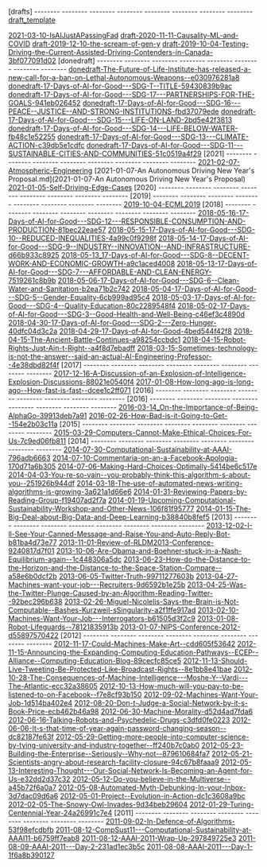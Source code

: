 [drafts] -------- -------- -------- -------- -------- -------- -------- --------
[draft_template](draft_template)

[2021-03-10-IsAIJustAPassingFad](2021-03-10-IsAIJustAPassingFad)
[draft-2020-11-11-Causality-ML-and-COVID](draft-2020-11-11-Causality-ML-and-COVID)
[draft-2019-12-10-the-scream-of-gen-y](draft-2019-12-10-the-scream-of-gen-y)
[draft-2019-10-04-Testing-Driving-the-Current-Assisted-Driving-Contenders-in-Canada-3bf077091d02](draft-2019-10-04-Testing-Driving-the-Current-Assisted-Driving-Contenders-in-Canada-3bf077091d02)
[donedraft] -------- -------- -------- -------- -------- -------- -------- --------
[donedraft-The-Future-of-Life-Institute-has-released-a-new-call-for-a-ban-on-Lethal-Autonomous-Weapons--e030976281a8](donedraft-The-Future-of-Life-Institute-has-released-a-new-call-for-a-ban-on-Lethal-Autonomous-Weapons--e030976281a8)
[donedraft-17-Days-of-AI-for-Good---SDG-T--TITLE-59430839b9ac](donedraft-17-Days-of-AI-for-Good---SDG-T--TITLE-59430839b9ac)
[donedraft-17-Days-of-AI-for-Good---SDG-17---PARTNERSHIPS-FOR-THE-GOALS-941eb026452](donedraft-17-Days-of-AI-for-Good---SDG-17---PARTNERSHIPS-FOR-THE-GOALS-941eb026452)
[donedraft-17-Days-of-AI-for-Good---SDG-16---PEACE--JUSTICE--AND-STRONG-INSTITUTIONS-fbd37079ede](donedraft-17-Days-of-AI-for-Good---SDG-16---PEACE--JUSTICE--AND-STRONG-INSTITUTIONS-fbd37079ede)
[donedraft-17-Days-of-AI-for-Good---SDG-15---LIFE-ON-LAND-2bd5e42f3813](donedraft-17-Days-of-AI-for-Good---SDG-15---LIFE-ON-LAND-2bd5e42f3813)
[donedraft-17-Days-of-AI-for-Good---SDG-14---LIFE-BELOW-WATER-fb48c1e52255](donedraft-17-Days-of-AI-for-Good---SDG-14---LIFE-BELOW-WATER-fb48c1e52255)
[donedraft-17-Days-of-AI-for-Good---SDG-13---CLIMATE-ACTION-c39db5e1cdfc](donedraft-17-Days-of-AI-for-Good---SDG-13---CLIMATE-ACTION-c39db5e1cdfc)
[donedraft-17-Days-of-AI-for-Good---SDG-11---SUSTAINABLE-CITIES-AND-COMMUNITIES-51c0519a4f29](donedraft-17-Days-of-AI-for-Good---SDG-11---SUSTAINABLE-CITIES-AND-COMMUNITIES-51c0519a4f29)
[2021] -------- -------- -------- -------- -------- -------- -------- --------
[2021-02-07-Atmospheric-Engineering](2021-02-07-Atmospheric-Engineering)
[2021-01-07-An Autonomous Driving New Year's Proposal.md](2021-01-07-An Autonomous Driving New Year's Proposal)
[2021-01-05-Self-Driving-Edge-Cases](2021-01-05-Self-Driving-Edge-Cases)
[2020] -------- -------- -------- -------- -------- -------- -------- --------
[2019] -------- -------- -------- -------- -------- -------- -------- --------
[2019-10-04-ECML2019](2019-10-04-ECML2019)
[2018] -------- -------- -------- -------- -------- -------- -------- --------
[2018-05-16-17-Days-of-AI-for-Good---SDG-12---RESPONSIBLE-CONSUMPTION-AND-PRODUCTION-81bec22eae57](2018-05-16-17-Days-of-AI-for-Good---SDG-12---RESPONSIBLE-CONSUMPTION-AND-PRODUCTION-81bec22eae57)
[2018-05-15-17-Days-of-AI-for-Good---SDG-10--REDUCED-INEQUALITIES-4a99c0f9298f](2018-05-15-17-Days-of-AI-for-Good---SDG-10--REDUCED-INEQUALITIES-4a99c0f9298f)
[2018-05-14-17-Days-of-AI-for-Good---SDG-9--INDUSTRY--INNOVATION--AND-INFRASTRUCTURE-d66b933c8925](2018-05-14-17-Days-of-AI-for-Good---SDG-9--INDUSTRY--INNOVATION--AND-INFRASTRUCTURE-d66b933c8925)
[2018-05-13_17-Days-of-AI-for-Good---SDG-8--DECENT-WORK-AND-ECONOMIC-GROWTH-a9c1aced4008](2018-05-13_17-Days-of-AI-for-Good---SDG-8--DECENT-WORK-AND-ECONOMIC-GROWTH-a9c1aced4008)
[2018-05-13-17-Days-of-AI-for-Good---SDG-7---AFFORDABLE-AND-CLEAN-ENERGY-7519261c8b9b](2018-05-13-17-Days-of-AI-for-Good---SDG-7---AFFORDABLE-AND-CLEAN-ENERGY-7519261c8b9b)
[2018-05-06-17-Days-of-AI-for-Good---SDG-6--Clean-Water-and-Sanitation-b2ea71b2c742](2018-05-06-17-Days-of-AI-for-Good---SDG-6--Clean-Water-and-Sanitation-b2ea71b2c742)
[2018-05-04-17-Days-of-AI-for-Good---SDG-5--Gender-Equality-6cb999ad95c4](2018-05-04-17-Days-of-AI-for-Good---SDG-5--Gender-Equality-6cb999ad95c4)
[2018-05-03-17-Days-of-AI-for-Good---SDG-4--Quality-Education-80c2289548f4](2018-05-03-17-Days-of-AI-for-Good---SDG-4--Quality-Education-80c2289548f4)
[2018-05-02-17-Days-of-AI-for-Good---SDG-3--Good-Health-and-Well-Being-c46ef3c4890d](2018-05-02-17-Days-of-AI-for-Good---SDG-3--Good-Health-and-Well-Being-c46ef3c4890d)
[2018-04-30-17-Days-of-AI-for-Good---SDG-2---Zero-Hunger-40dfc04d3c2a](2018-04-30-17-Days-of-AI-for-Good---SDG-2---Zero-Hunger-40dfc04d3c2a)
[2018-04-29-17-Days-of-AI-for-Good-4bed544f42f8](2018-04-29-17-Days-of-AI-for-Good-4bed544f42f8)
[2018-04-15-The-Ancient-Battle-Continues-a98254ccbdc1](2018-04-15-The-Ancient-Battle-Continues-a98254ccbdc1)
[2018-04-15-Robot-Rights-Just-Ain-t-Right--a4f8d7ebadff](2018-04-15-Robot-Rights-Just-Ain-t-Right--a4f8d7ebadff)
[2018-03-15-Sometimes-technology-is-not-the-answer--said-an-actual-AI-Engineering-Professor--4e38dbd82f4f](2018-03-15-Sometimes-technology-is-not-the-answer--said-an-actual-AI-Engineering-Professor--4e38dbd82f4f)
[2017] -------- -------- -------- -------- -------- -------- -------- --------
[2017-12-16-A-Discussion-of-an-Explosion-of-Intelligence-Explosion-Discussions-88021e0540f4](2017-12-16-A-Discussion-of-an-Explosion-of-Intelligence-Explosion-Discussions-88021e0540f4)
[2017-01-08-How-long-ago-is-long-ago--How-fast-is-fast--dcee1c2ff071](2017-01-08-How-long-ago-is-long-ago--How-fast-is-fast--dcee1c2ff071)
[2016] -------- -------- -------- -------- -------- -------- -------- --------
[2016] -------- -------- -------- -------- -------- -------- -------- --------
[2016-03-14_On-the-Importance-of-Being-AlphaGo-39913deb7a91](2016-03-14_On-the-Importance-of-Being-AlphaGo-39913deb7a91)
[2016-02-26-How-Bad-is-it-Going-to-Get--154e2b03c11a](2016-02-26-How-Bad-is-it-Going-to-Get--154e2b03c11a)
[2015] -------- -------- -------- -------- -------- -------- -------- --------
[2015-03-29-Computers-Cannot-Make-Ethical-Choices-For-Us-7c9ed06fb811](2015-03-29-Computers-Cannot-Make-Ethical-Choices-For-Us-7c9ed06fb811)
[2014] -------- -------- -------- -------- -------- -------- -------- --------
[2014-07-30-Computational-Sustainability-at-AAAI-796adb6663](2014-07-30-Computational-Sustainability-at-AAAI-796adb6663)
[2014-07-10-Commentaria-on-an-a-Facebook-Apologia-170d71a6b305](2014-07-10-Commentaria-on-an-a-Facebook-Apologia-170d71a6b305)
[2014-07-06-Making-Hard-Choices-Optimally-5414be6c517e](2014-07-06-Making-Hard-Choices-Optimally-5414be6c517e)
[2014-04-03-You-re-so-vain--you-probably-think-this-algorithm-s-about-you--251926b944df](2014-04-03-You-re-so-vain--you-probably-think-this-algorithm-s-about-you--251926b944df)
[2014-03-18-The-use-of-automated-news-writing-algorithms-is-growing-3a621a1d66e6](2014-03-18-The-use-of-automated-news-writing-algorithms-is-growing-3a621a1d66e6)
[2014-01-31-Reviewing-Papers-by-Reading-Group-f19407ad2f7a](2014-01-31-Reviewing-Papers-by-Reading-Group-f19407ad2f7a)
[2014-01-19-Upcoming-Computational-Sustainability-Workshop-and-Other-News-106f81f95777](2014-01-19-Upcoming-Computational-Sustainability-Workshop-and-Other-News-106f81f95777)
[2014-01-15-The-Big-Deal-about-Big-Data-and-Deep-Learning-b38840b8fef5](2014-01-15-The-Big-Deal-about-Big-Data-and-Deep-Learning-b38840b8fef5)
[2013] -------- -------- -------- -------- -------- -------- -------- --------
[2013-12-02-I-ll-See-Your-Canned-Message-and-Raise-You-and-Auto-Reply-Bot-b81ba4d73e77](2013-12-02-I-ll-See-Your-Canned-Message-and-Raise-You-and-Auto-Reply-Bot-b81ba4d73e77)
[2013-11-01-Review-of-RLDM2013-Conference-9240817d7f01](2013-11-01-Review-of-RLDM2013-Conference-9240817d7f01)
[2013-10-06-Are-Obama-and-Boehner-stuck-in-a-Nash-Equilibrium-again--1c448306a5dc](2013-10-06-Are-Obama-and-Boehner-stuck-in-a-Nash-Equilibrium-again--1c448306a5dc)
[2013-06-23-How-do-the-Distance-to-the-Horizon-and-the-Distance-to-the-Space-Station-Compare--a58e6b0dcf2b](2013-06-23-How-do-the-Distance-to-the-Horizon-and-the-Distance-to-the-Space-Station-Compare--a58e6b0dcf2b)
[2013-06-05-Twitter-Truth-99711277603b](2013-06-05-Twitter-Truth-99711277603b)
[2013-04-27-Machines-want-your-job---Recruiters-9d6592b1e25b](2013-04-27-Machines-want-your-job---Recruiters-9d6592b1e25b)
[2013-04-25-Was-the-Twitter-Plunge-Caused-by-an-Algorithm-Reading-Twitter--92bec296b638](2013-04-25-Was-the-Twitter-Plunge-Caused-by-an-Algorithm-Reading-Twitter--92bec296b638)
[2013-02-26-Miguel-Nicolelis-Says-the-Brain-is-Not-Computable--Bashes-Kurzweil-sSingularity-a2f1ffe917ad](2013-02-26-Miguel-Nicolelis-Says-the-Brain-is-Not-Computable--Bashes-Kurzweil-sSingularity-a2f1ffe917ad)
[2013-02-10-Machines-Want-Your-Job---Interrogators-b61505d3f2c9](2013-02-10-Machines-Want-Your-Job---Interrogators-b61505d3f2c9)
[2013-01-08-Robot-Lifeguards--78121835913b](2013-01-08-Robot-Lifeguards--78121835913b)
[2013-01-07-NIPS-Conference-2012-d55897570422](2013-01-07-NIPS-Conference-2012-d55897570422)
[2012] -------- -------- -------- -------- -------- -------- -------- --------
[2012-11-17-Could-Machines-Make-Art--cdd605f53642](2012-11-17-Could-Machines-Make-Art--cdd605f53642)
[2012-11-15-Announcing-the-Expanding-Computing-Education-Pathways--ECEP--Alliance--Computing-Education-Blog-89cecfc85ce5](2012-11-15-Announcing-the-Expanding-Computing-Education-Pathways--ECEP--Alliance--Computing-Education-Blog-89cecfc85ce5)
[2012-11-13-Should-Live-Tweeting-Be-Protected-Like-Broadcast-Rights--8e1bb8e41bae](2012-11-13-Should-Live-Tweeting-Be-Protected-Like-Broadcast-Rights--8e1bb8e41bae)
[2012-10-28-The-Consequences-of-Machine-Intelligence---Moshe-Y--Vardi---The-Atlantic-ecc32a38605](2012-10-28-The-Consequences-of-Machine-Intelligence---Moshe-Y--Vardi---The-Atlantic-ecc32a38605)
[2012-10-13-How-much-will-you-pay-to-be-listened-to-on-Facebook--f7e8cf93b150](2012-10-13-How-much-will-you-pay-to-be-listened-to-on-Facebook--f7e8cf93b150)
[2012-09-02-Machines-Want-Your-Job-1d514ba402e4](2012-09-02-Machines-Want-Your-Job-1d514ba402e4)
[2012-08-20-Don-t-Judge-a-Social-Network-by-it-s-Book-Price-ecb462b46a98](2012-08-20-Don-t-Judge-a-Social-Network-by-it-s-Book-Price-ecb462b46a98)
[2012-06-30-Machine-Morality-d52d4ad7fda6](2012-06-30-Machine-Morality-d52d4ad7fda6)
[2012-06-16-Talking-Robots-and-Psychedelic-Drugs-c3dfd0fe0223](2012-06-16-Talking-Robots-and-Psychedelic-Drugs-c3dfd0fe0223)
[2012-06-06-It-s-that-time-of-year-again-password-changing-season--dc82187fe63f](2012-06-06-It-s-that-time-of-year-again-password-changing-season--dc82187fe63f)
[2012-05-29-Getting-more-people-into-computer-science-by-tying-university-and-industry-together--ff240b7c0ab0](2012-05-29-Getting-more-people-into-computer-science-by-tying-university-and-industry-together--ff240b7c0ab0)
[2012-05-23-Building-the-Enterprise--Seriously--Why-not--879610684fa7](2012-05-23-Building-the-Enterprise--Seriously--Why-not--879610684fa7)
[2012-05-21-Scientists-angry-about-research-facility-closure-94c67b8faaa9](2012-05-21-Scientists-angry-about-research-facility-closure-94c67b8faaa9)
[2012-05-13-Interesting-Thought---Our-Social-Network-Is-Becoming-an-Agent-for-Us-e32dd2d37c32](2012-05-13-Interesting-Thought---Our-Social-Network-Is-Becoming-an-Agent-for-Us-e32dd2d37c32)
[2012-05-12-Do-you-believe-in-the-Multiverse--a45b72f6a0a7](2012-05-12-Do-you-believe-in-the-Multiverse--a45b72f6a0a7)
[2012-05-08-Automated-Myth-Debunking-In-your-Inbox-3d7dac09d6a6](2012-05-08-Automated-Myth-Debunking-In-your-Inbox-3d7dac09d6a6)
[2012-05-01-Project--Evolution-in-Action-dc1c3608a9bc](2012-05-01-Project--Evolution-in-Action-dc1c3608a9bc)
[2012-02-05-The-Snowy-Owl-Invades-9d34beb29604](2012-02-05-The-Snowy-Owl-Invades-9d34beb29604)
[2012-01-29-Turing-Centennial-Year-24a26991c7e4](2012-01-29-Turing-Centennial-Year-24a26991c7e4)
[2011] -------- -------- -------- -------- -------- -------- -------- --------
[2011-09-02-In-Defence-of-Algorithms-53f98efcdbfb](2011-09-02-In-Defence-of-Algorithms-53f98efcdbfb)
[2011-08-12-CompSust11---Computational-Sustainability-at-AAAI11-b6759ff7eab8](2011-08-12-CompSust11---Computational-Sustainability-at-AAAI11-b6759ff7eab8)
[2011-08-12-AAAI-2011-Wrap-Up-297849725e3](2011-08-12-AAAI-2011-Wrap-Up-297849725e3)
[2011-08-09-AAAI-2011---Day-2-231ad1ec3b5c](2011-08-09-AAAI-2011---Day-2-231ad1ec3b5c)
[2011-08-08-AAAI-2011---Day-1-1f6a8b390127](2011-08-08-AAAI-2011---Day-1-1f6a8b390127)
